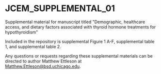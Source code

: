 # JCEM_SUPPLEMENTAL_01
Supplemental material for manuscript titled "Demographic, healthcare access, and dietary factors associated with thyroid hormone treatments for hypothyroidism"

Included in the repository is supplemental Figure 1 A-F, supplemental table 1, and supplemental table 2.

Any questions or requests regarding these supplemental materials can be directed to author Matthew Ettleson at Matthew.Ettleson@bsd.uchicago.edu.
